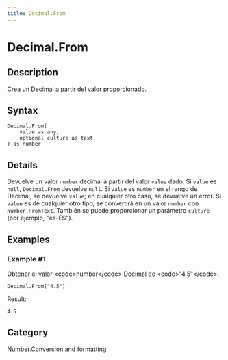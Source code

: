 ```yaml
---
title: Decimal.From
---
```


# Decimal.From


## Description

Crea un Decimal a partir del valor proporcionado.


## Syntax

```powerquery
Decimal.From(
    value as any,
    optional culture as text
) as number
```


## Details

Devuelve un valor <code>number</code> decimal a partir del valor <code>value</code> dado. Si <code>value</code> es <code>null</code>, <code>Decimal.From</code> devuelve <code>null</code>. Si <code>value</code> es <code>number</code> en el rango de Decimal, se devuelve <code>value</code>; en cualquier otro caso, se devuelve un error. Si <code>value</code> es de cualquier otro tipo, se convertirá en un valor <code>number</code> con <code>Number.FromText</code>. También se puede proporcionar un parámetro <code>culture</code> (por ejemplo, "es-ES").


## Examples

### Example #1 
Obtener el valor &lt;code&gt;number&lt;/code&gt; Decimal de &lt;code&gt;&#34;4.5&#34;&lt;/code&gt;.
```powerquery
Decimal.From("4.5")
```

Result: 
```powerquery
4.5
```




## Category
Number.Conversion and formatting

